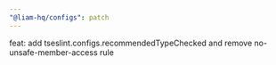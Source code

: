 ```yaml
---
"@liam-hq/configs": patch
---
```


feat: add tseslint.configs.recommendedTypeChecked and remove no-unsafe-member-access rule
